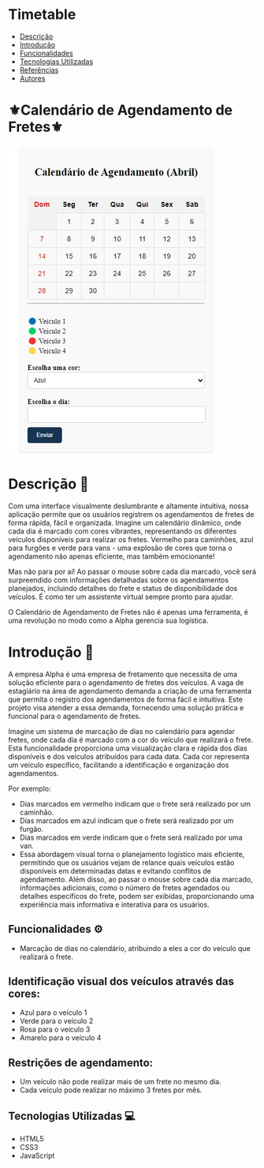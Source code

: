 # Timetable
 
* [Descrição](#descrição)
* [Introdução](#introdução)
* [Funcionalidades](#funcionalidades)
* [Tecnologias Utilizadas](#tecnologias-utilizadas)
* [Referências](#referências)
* [Autores](#autores)
 
# ⚜️Calendário de Agendamento de Fretes⚜️


![cCalendário](img/Calendar.jpeg)
 
# Descrição 📒
Com uma interface visualmente deslumbrante e altamente intuitiva, nossa aplicação permite que os usuários registrem os agendamentos de fretes de forma rápida, fácil e organizada. Imagine um calendário dinâmico, onde cada dia é marcado com cores vibrantes, representando os diferentes veículos disponíveis para realizar os fretes. Vermelho para caminhões, azul para furgões e verde para vans - uma explosão de cores que torna o agendamento não apenas eficiente, mas também emocionante!

Mas não para por aí! Ao passar o mouse sobre cada dia marcado, você será surpreendido com informações detalhadas sobre os agendamentos planejados, incluindo detalhes do frete e status de disponibilidade dos veículos. É como ter um assistente virtual sempre pronto para ajudar.

O Calendário de Agendamento de Fretes não é apenas uma ferramenta, é uma revolução no modo como a Alpha gerencia sua logística.

# Introdução 📖
A empresa Alpha é uma empresa de fretamento que necessita de uma solução eficiente para o agendamento de fretes dos veículos. A vaga de estagiário na área de agendamento demanda a criação de uma ferramenta que permita o registro dos agendamentos de forma fácil e intuitiva. Este projeto visa atender a essa demanda, fornecendo uma solução prática e funcional para o agendamento de fretes.

Imagine um sistema de marcação de dias no calendário para agendar fretes, onde cada dia é marcado com a cor do veículo que realizará o frete. Esta funcionalidade proporciona uma visualização clara e rápida dos dias disponíveis e dos veículos atribuídos para cada data. Cada cor representa um veículo específico, facilitando a identificação e organização dos agendamentos.

Por exemplo:
* Dias marcados em vermelho indicam que o frete será realizado por um caminhão.
* Dias marcados em azul indicam que o frete será realizado por um furgão.
* Dias marcados em verde indicam que o frete será realizado por uma van.
* Essa abordagem visual torna o planejamento logístico mais eficiente, permitindo que os usuários vejam de relance quais veículos estão disponíveis em determinadas datas e evitando conflitos de agendamento.
Além disso, ao passar o mouse sobre cada dia marcado, informações adicionais, como o número de fretes agendados ou detalhes específicos do frete, podem ser exibidas, proporcionando uma experiência mais informativa e interativa para os usuários.
 
## Funcionalidades ⚙️
- Marcação de dias no calendário, atribuindo a eles a cor do veículo que realizará o frete.
## Identificação visual dos veículos através das cores:
- Azul para o veículo 1
- Verde para o veículo 2
- Rosa para o veículo 3
- Amarelo para o veículo 4

## Restrições de agendamento:
- Um veículo não pode realizar mais de um frete no mesmo dia.
- Cada veículo pode realizar no máximo 3 fretes por mês.
 
## Tecnologias Utilizadas 💻
- HTML5
- CSS3
- JavaScript
